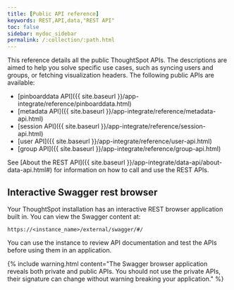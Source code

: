 ```yaml
---
title: [Public API reference]
keywords: REST,API,data,"REST API"
toc: false
sidebar: mydoc_sidebar
permalink: /:collection/:path.html
---
```

This reference details all the public ThoughtSpot APIs. The descriptions are
aimed to help you solve specific use cases, such as syncing users and groups, or
fetching visualization headers. The following public APIs are available:

- [pinboarddata API]({{ site.baseurl }}/app-integrate/reference/pinboarddata.html)
- [metadata API]({{ site.baseurl }}/app-integrate/reference/metadata-api.html)
- [session API]({{ site.baseurl }}/app-integrate/reference/session-api.html)
- [user API]({{ site.baseurl }}/app-integrate/reference/user-api.html)
- [group API]({{ site.baseurl }}/app-integrate/reference/group-api.html)

See [About the REST API]({{ site.baseurl
}}/app-integrate/data-api/about-data-api.html#) for information on how to call
and use the REST APIs.

## Interactive Swagger rest browser

Your ThoughtSpot installation has an interactive REST browser application built
in.  You can view the Swagger content at:

`https://<instance_name>/external/swagger/#/`

You can use the instance to review API documentation and test the APIs before
using them in an application.

{% include warning.html content="The Swagger browser application reveals both
private and public APIs. You should not use the private APIs, their signature
can change without warning breaking your application." %}
